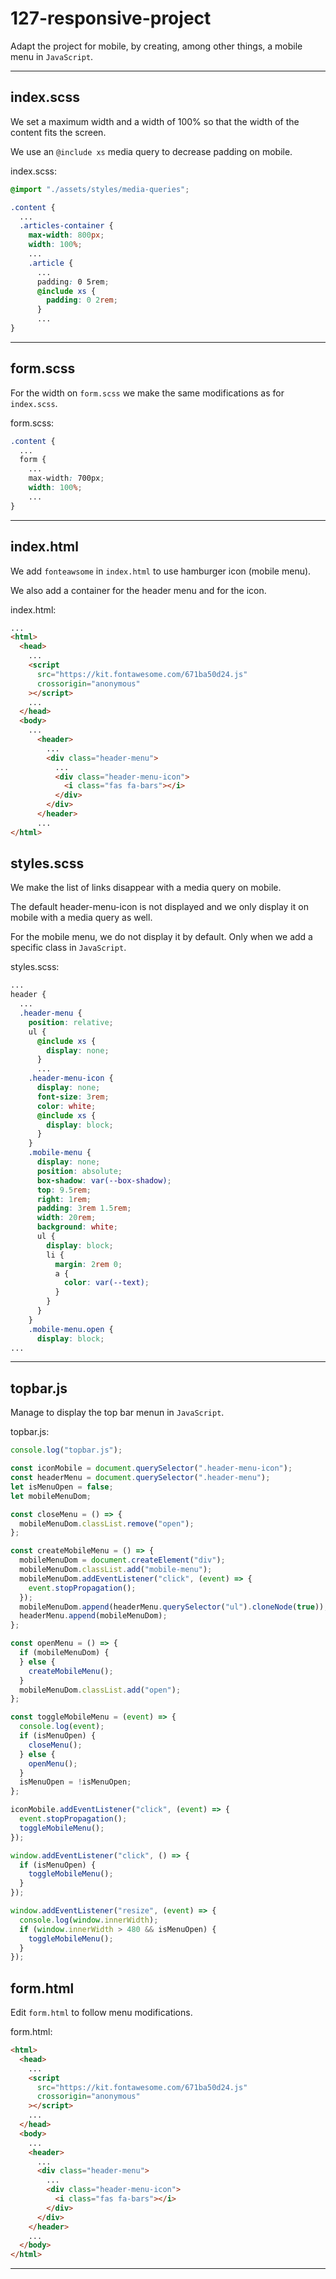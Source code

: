 # 127-responsive-project

Adapt the project for mobile, by creating, among other things, a mobile menu in `JavaScript`.

---

## index.scss

We set a maximum width and a width of 100% so that the width of the content fits the screen.

We use an `@include xs` media query to decrease padding on mobile.

index.scss:

```scss
@import "./assets/styles/media-queries";

.content {
  ...
  .articles-container {
    max-width: 800px;
    width: 100%;
    ...
    .article {
      ...
      padding: 0 5rem;
      @include xs {
        padding: 0 2rem;
      }
      ...
}
```

---

## form.scss

For the width on `form.scss` we make the same modifications as for `index.scss`.

form.scss:

```scss
.content {
  ...
  form {
    ...
    max-width: 700px;
    width: 100%;
    ...
}

```

---

## index.html

We add `fonteawsome` in `index.html` to use hamburger icon (mobile menu).

We also add a container for the header menu and for the icon.

index.html:

```html
...
<html>
  <head>
    ...
    <script
      src="https://kit.fontawesome.com/671ba50d24.js"
      crossorigin="anonymous"
    ></script>
    ...
  </head>
  <body>
    ...
      <header>
        ...
        <div class="header-menu">
          ...
          <div class="header-menu-icon">
            <i class="fas fa-bars"></i>
          </div>
        </div>
      </header>
      ...
</html>
```

## styles.scss

We make the list of links disappear with a media query on mobile.

The default header-menu-icon is not displayed and we only display it on mobile with a media query as well.

For the mobile menu, we do not display it by default. Only when we add a specific class in `JavaScript`.

styles.scss:

```scss
...
header {
  ...
  .header-menu {
    position: relative;
    ul {
      @include xs {
        display: none;
      }
      ...
    .header-menu-icon {
      display: none;
      font-size: 3rem;
      color: white;
      @include xs {
        display: block;
      }
    }
    .mobile-menu {
      display: none;
      position: absolute;
      box-shadow: var(--box-shadow);
      top: 9.5rem;
      right: 1rem;
      padding: 3rem 1.5rem;
      width: 20rem;
      background: white;
      ul {
        display: block;
        li {
          margin: 2rem 0;
          a {
            color: var(--text);
          }
        }
      }
    }
    .mobile-menu.open {
      display: block;
...
```

---

## topbar.js

Manage to display the top bar menun in `JavaScript`.

topbar.js:

```js
console.log("topbar.js");

const iconMobile = document.querySelector(".header-menu-icon");
const headerMenu = document.querySelector(".header-menu");
let isMenuOpen = false;
let mobileMenuDom;

const closeMenu = () => {
  mobileMenuDom.classList.remove("open");
};

const createMobileMenu = () => {
  mobileMenuDom = document.createElement("div");
  mobileMenuDom.classList.add("mobile-menu");
  mobileMenuDom.addEventListener("click", (event) => {
    event.stopPropagation();
  });
  mobileMenuDom.append(headerMenu.querySelector("ul").cloneNode(true));
  headerMenu.append(mobileMenuDom);
};

const openMenu = () => {
  if (mobileMenuDom) {
  } else {
    createMobileMenu();
  }
  mobileMenuDom.classList.add("open");
};

const toggleMobileMenu = (event) => {
  console.log(event);
  if (isMenuOpen) {
    closeMenu();
  } else {
    openMenu();
  }
  isMenuOpen = !isMenuOpen;
};

iconMobile.addEventListener("click", (event) => {
  event.stopPropagation();
  toggleMobileMenu();
});

window.addEventListener("click", () => {
  if (isMenuOpen) {
    toggleMobileMenu();
  }
});

window.addEventListener("resize", (event) => {
  console.log(window.innerWidth);
  if (window.innerWidth > 480 && isMenuOpen) {
    toggleMobileMenu();
  }
});
```

## form.html

Edit `form.html` to follow menu modifications.

form.html:

```html
<html>
  <head>
    ...
    <script
      src="https://kit.fontawesome.com/671ba50d24.js"
      crossorigin="anonymous"
    ></script>
    ...
  </head>
  <body>
    ...
    <header>
      ...
      <div class="header-menu">
        ...
        <div class="header-menu-icon">
          <i class="fas fa-bars"></i>
        </div>
      </div>
    </header>
    ...
  </body>
</html>
```

---
